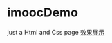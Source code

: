 # imoocDemo
just a Html and Css page
[效果展示](http://htmlpreview.github.io/?https://github.com/sdc2016/imoocDemo/blob/master/index.html)
